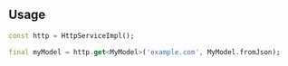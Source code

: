 ## Usage


```dart
const http = HttpServiceImpl();

final myModel = http.get<MyModel>('example.com', MyModel.fromJson);
```
